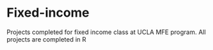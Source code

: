 # Fixed-income
Projects completed for fixed income class at UCLA MFE program. 
All projects are completed in R
